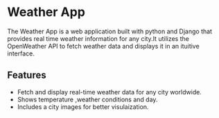 # Weather App
The Weather App is a web application built with python and Django that provides real time weather information for any city.It utilizes the OpenWeather API to fetch weather data and displays it in an ituitive interface.

## Features
* Fetch and display real-time weather data for any city worldwide.
* Shows temperature ,weather conditions and day.
* Includes a city images for better visulaization.
